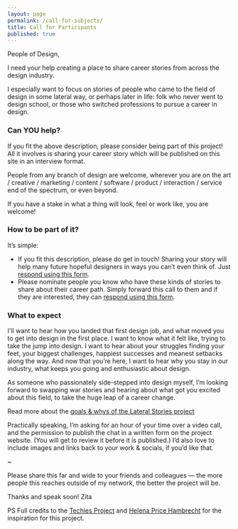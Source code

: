 ```yaml
---
layout: page
permalink: /call-for-subjects/
title: Call for Participants
published: true
---
```


People of Design,

I need your help creating a place to share career stories from across the design industry.

I especially want to focus on stories of people who came to the field of design in some lateral way, or perhaps later in life: folk who never went to design school, or those who switched professions to pursue a career in design. 

### Can YOU help?

If you fit the above description, please consider being part of this project! All it involves is sharing your career story which will be published on this site in an interview format.

People from any branch of design are welcome, wherever you are on the art / creative / marketing / content / software / product / interaction / service end of the spectrum, or even beyond. 

If you have a stake in what a thing will look, feel or work like, you are welcome!


### How to be part of it?

It’s simple:

- If you fit this description, please do get in touch! Sharing your story will help many future hopeful designers in ways you can’t even think of. Just [respond using this form](https://docs.google.com/forms/d/e/1FAIpQLSePfikEjU6Cuz-Ro8UKtnEJ0jlMvWMk8dgef-Iv5B5l5ucucQ/viewform).
- Please nominate people you know who have these kinds of stories to share about their career path. Simply forward this call to them and if they are interested, they can [respond using this form](https://docs.google.com/forms/d/e/1FAIpQLSePfikEjU6Cuz-Ro8UKtnEJ0jlMvWMk8dgef-Iv5B5l5ucucQ/viewform).


### What to expect

I'll want to hear how you landed that first design job, and what moved you to get into design in the first place. I want to know what it felt like, trying to take the jump into design. I want to hear about your struggles finding your feet, your biggest challenges, happiest successes and meanest setbacks along the way. And now that you’re here, I want to hear why you stay in our industry, what keeps you going and enthusiastic about design.

As someone who passionately side-stepped into design myself, I’m looking forward to swapping war stories and hearing about what got you excited about this field, to take the huge leap of a career change.

Read more about the [goals & whys of the Lateral Stories project](/about/)

Practically speaking, I’m asking for an hour of your time over a video call, and the permission to publish the chat in a written form on the project website. (You will get to review it before it is published.) I’d also love to include images and links back to your work & socials, if you’d like that.


~


Please share this far and wide to your friends and colleagues — the more people this reaches outside of my network, the better the project will be.


Thanks and speak soon!
Zita



PS Full credits to the [Techies Project](https://techiesproject.com/) and [Helena Price Hambrecht](https://medium.com/u/675f0c1dc602) for the inspiration for this project.
